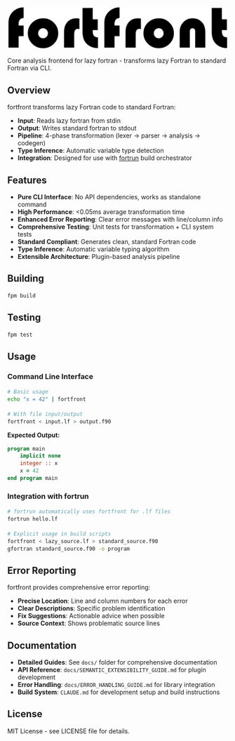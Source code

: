 ![fortfront](media/logo.svg)

Core analysis frontend for lazy fortran - transforms lazy Fortran to standard Fortran via CLI.

## Overview

fortfront transforms lazy Fortran code to standard Fortran:
- **Input**: Reads lazy fortran from stdin  
- **Output**: Writes standard fortran to stdout
- **Pipeline**: 4-phase transformation (lexer → parser → analysis → codegen)
- **Type Inference**: Automatic variable type detection 
- **Integration**: Designed for use with [fortrun](https://github.com/lazy-fortran/fortrun) build orchestrator

## Features

- **Pure CLI Interface**: No API dependencies, works as standalone command
- **High Performance**: <0.05ms average transformation time  
- **Enhanced Error Reporting**: Clear error messages with line/column info
- **Comprehensive Testing**: Unit tests for transformation + CLI system tests
- **Standard Compliant**: Generates clean, standard Fortran code
- **Type Inference**: Automatic variable typing algorithm
- **Extensible Architecture**: Plugin-based analysis pipeline

## Building

```bash
fpm build
```

## Testing  

```bash
fpm test
```

## Usage

### Command Line Interface

```bash
# Basic usage
echo "x = 42" | fortfront

# With file input/output  
fortfront < input.lf > output.f90
```

**Expected Output:**
```fortran
program main
    implicit none
    integer :: x
    x = 42
end program main
```

### Integration with fortrun

```bash
# fortrun automatically uses fortfront for .lf files
fortrun hello.lf

# Explicit usage in build scripts  
fortfront < lazy_source.lf > standard_source.f90
gfortran standard_source.f90 -o program
```

## Error Reporting

fortfront provides comprehensive error reporting:
- **Precise Location**: Line and column numbers for each error
- **Clear Descriptions**: Specific problem identification
- **Fix Suggestions**: Actionable advice when possible
- **Source Context**: Shows problematic source lines

## Documentation

- **Detailed Guides**: See `docs/` folder for comprehensive documentation
- **API Reference**: `docs/SEMANTIC_EXTENSIBILITY_GUIDE.md` for plugin development
- **Error Handling**: `docs/ERROR_HANDLING_GUIDE.md` for library integration
- **Build System**: `CLAUDE.md` for development setup and build instructions

## License

MIT License - see LICENSE file for details.